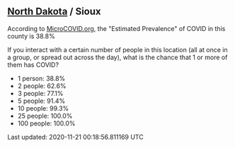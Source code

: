 
## [North Dakota](/united-states/north-dakota) / Sioux

According to [MicroCOVID.org](http://microcovid.org),
the "Estimated Prevalence" of COVID in this county is 38.8%

If you interact with a certain number of people in this location
(all at once in a group, or spread out across the day), what is the chance that
1 or more of them has COVID?

- 1 person: 38.8%
- 2 people: 62.6%
- 3 people: 77.1%
- 5 people: 91.4%
- 10 people: 99.3%
- 25 people: 100.0%
- 100 people: 100.0%

Last updated: 2020-11-21 00:18:56.811169 UTC
